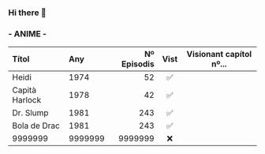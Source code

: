 ### Hi there 👋

### - ANIME -

| Títol | Any | Nº Episodis | Vist | Visionant capítol nº... |
| :- | :- | -: | :-: | :-: |
| Heidi | 1974 | 52 | ✅ |
| Capità Harlock | 1978 | 42 | ✅ |
| Dr. Slump | 1981 | 243 | ✅ |
| Bola de Drac | 1981 | 243 | ✅ |
| 9999999 | 9999999 | 9999999 | ❌ |
